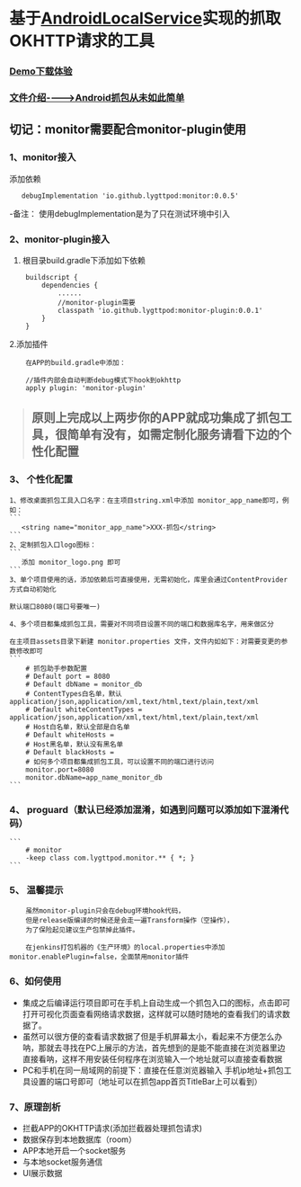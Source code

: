 # 基于[AndroidLocalService](https://github.com/lygttpod/android-local-service)实现的抓取OKHTTP请求的工具

### [**Demo下载体验**](https://www.pgyer.com/AndroidMonitor)

### [**文件介绍---->Android抓包从未如此简单**](https://juejin.cn/post/7119083753376317448)



## 切记：monitor需要配合monitor-plugin使用

### 1、monitor接入

添加依赖
```
   debugImplementation 'io.github.lygttpod:monitor:0.0.5'
```
-备注： 使用debugImplementation是为了只在测试环境中引入

### 2、monitor-plugin接入

1. 根目录build.gradle下添加如下依赖
```
    buildscript {
        dependencies {
            ......
            //monitor-plugin需要
            classpath 'io.github.lygttpod:monitor-plugin:0.0.1'
        }
    }

```
2.添加插件
```
    在APP的build.gradle中添加：

    //插件内部会自动判断debug模式下hook到okhttp
    apply plugin: 'monitor-plugin'

```
> ## 原则上完成以上两步你的APP就成功集成了抓包工具，很简单有没有，如需定制化服务请看下边的个性化配置

### 3、 个性化配置

    1、修改桌面抓包工具入口名字：在主项目string.xml中添加 monitor_app_name即可，例如：
    ```
       <string name="monitor_app_name">XXX-抓包</string>
    ```
    2、定制抓包入口logo图标：
    ```
       添加 monitor_logo.png 即可
    ```
    3、单个项目使用的话，添加依赖后可直接使用，无需初始化，库里会通过ContentProvider方式自动初始化
     
    默认端口8080(端口号要唯一)
        
    4、多个项目都集成抓包工具，需要对不同项目设置不同的端口和数据库名字，用来做区分
        
    在主项目assets目录下新建 monitor.properties 文件，文件内如如下：对需要变更的参数修改即可
    ```
        # 抓包助手参数配置
        # Default port = 8080
        # Default dbName = monitor_db
        # ContentTypes白名单，默认application/json,application/xml,text/html,text/plain,text/xml
        # Default whiteContentTypes = application/json,application/xml,text/html,text/plain,text/xml
        # Host白名单，默认全部是白名单
        # Default whiteHosts = 
        # Host黑名单，默认没有黑名单
        # Default blackHosts = 
        # 如何多个项目都集成抓包工具，可以设置不同的端口进行访问
        monitor.port=8080
        monitor.dbName=app_name_monitor_db
    ```

### 4、 proguard（默认已经添加混淆，如遇到问题可以添加如下混淆代码）
    ```
        # monitor
        -keep class com.lygttpod.monitor.** { *; }
    ```

### 5、 温馨提示
```
    虽然monitor-plugin只会在debug环境hook代码，
    但是release版编译的时候还是会走一遍Transform操作（空操作），
    为了保险起见建议生产包禁掉此插件。

    在jenkins打包机器的《生产环境》的local.properties中添加monitor.enablePlugin=false，全面禁用monitor插件
```

### 6、如何使用
- 集成之后编译运行项目即可在手机上自动生成一个抓包入口的图标，点击即可打开可视化页面查看网络请求数据，这样就可以随时随地的查看我们的请求数据了。
- 虽然可以很方便的查看请求数据了但是手机屏幕太小，看起来不方便怎么办呐，那就去寻找在PC上展示的方法，首先想到的是能不能直接在浏览器里边直接看呐，这样不用安装任何程序在浏览输入一个地址就可以直接查看数据
- PC和手机在同一局域网的前提下：直接在任意浏览器输入 手机ip地址+抓包工具设置的端口号即可（地址可以在抓包app首页TitleBar上可以看到）

### 7、原理剖析
- 拦截APP的OKHTTP请求(添加拦截器处理抓包请求)
- 数据保存到本地数据库（room）
- APP本地开启一个socket服务
- 与本地socket服务通信
- UI展示数据
